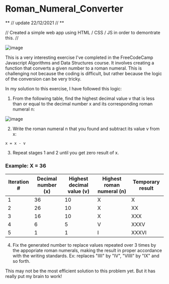 # Roman_Numeral_Converter

** // update 22/12/2021 // **

// Created a simple web app using HTML / CSS / JS in order to demontrate this. //

![image](https://user-images.githubusercontent.com/79663457/134006691-59181b2a-c551-4770-845a-37adde06f7bf.png)


This is a very interesting exercise I've completed in the FreeCodeCamp Javascript Algorithms and Data Structures course. It involves creating a function that converts a given number to a roman numeral. This is challenging not because the coding is difficult, but rather because the logic of the conversion can be very tricky. 

In my solution to this exercise, I have followed this logic:

  1. From the following table, find the highest decimal value v that is less than or equal to the decimal number x
  and its corresponding roman numeral n:

  ![image](https://user-images.githubusercontent.com/79663457/134008339-c1b6607c-9463-4940-bdc9-3c7c65a09870.png)

  2. Write the roman numeral n that you found and subtract its value v from x:
  
    x = x - v

  3. Repeat stages 1 and 2 until you get zero result of x.
  
  ### Example: X = 36

| Iteration #  | Decimal number (x) | Highest decimal value (v)	|  Highest roman numeral (n)	| Temporary result |
| ------------- | ------------- | ------------- | ------------- | ------------- |
| 1	| 36	| 10	| X	| X |
| 2	| 26	| 10	| X	| XX |
| 3	| 16	| 10	| X	| XXX |
| 4	| 6	|  5	| V	| XXXV |
| 5	| 1	|  1	| I	| XXXVI |
   

  4. Fix the generated number to replace values repeated over 3 times by the appopriate roman numerals, making the result in proper accordance with the writing standards. Ex:      replaces "IIII" by "IV", "VIIII" by "IX" and so forth. 


This may not be the most efficient solution to this problem yet. But it has really put my brain to work!
